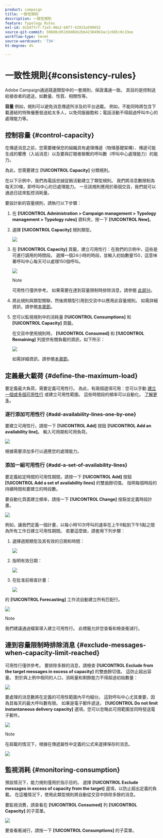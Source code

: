 ```yaml
---
product: campaign
title: 一致性規則
description: 一致性規則
feature: Typology Rules
exl-id: dcb4ffcf-71e5-48a2-b0f7-42915a599652
source-git-commit: 50688c051b9d8de2b642384963ac1c685c0c33ee
workflow-type: tm+mt
source-wordcount: '734'
ht-degree: 4%

---
```


# 一致性規則{#consistency-rules}

Adobe Campaign通過競選類型中的一套規則，保證溝通一致。 其目的是控制送給接收者的遞送，如數量、性質、相關性等。

**容量** 例如，規則可以避免消息傳遞所涉及的平台過載。 例如，不能同時將包含下載連結的特殊優惠發送給太多人，以免伺服器飽和；電話活動不得超過呼叫中心的處理能力等。

## 控制容量 {#control-capacity}

在傳遞消息之前，您需要確保您的組織具有處理傳遞（物理基礎架構）、傳遞可能生成的響應（入站消息）以及要與訂閱者聯繫的呼叫數（呼叫中心處理能力）的能力。

為此，您需要建立 **[!UICONTROL Capacity]** 分類規則。

在以下示例中，我們為電話忠誠促銷活動建立了類型規則。 我們將消息數限制為每天20條，即呼叫中心的日處理能力。 一旦該規則應用於兩個交貨，我們就可以通過日誌來監控消耗量。

要設計新的容量規則，請執行以下步驟：

1. 在 **[!UICONTROL Administration > Campaign management > Typology management > Typology rules]** 資料夾，按一下 **[!UICONTROL New]**。
1. 選擇 **[!UICONTROL Capacity]** 規則類型。

   ![](assets/campaign_opt_create_capacity_01.png)

1. 在 **[!UICONTROL Capacity]** 頁籤，建立可用性行：在我們的示例中，這些是可進行調用的時間段。 選擇一個24小時的時段，並輸入初始數量150，這意味著呼叫中心每天可以處理150個呼叫。

   ![](assets/campaign_opt_create_capacity_02.png)

   >[!NOTE]
   >
   >可用性行僅供參考。 如果需要在達到容量限制時排除消息，請參閱 [此部分](#exclude-messages-when-capacity-limit-reached)。

1. 將此規則與類型關聯，然後將類型引用到交貨中以應用此容量規則。 如需詳細資訊，請參閱[本章節](apply-rules.md#apply-a-typology-to-a-delivery)。
1. 您可以監視規則中的消耗量 **[!UICONTROL Consumptions]** 和 **[!UICONTROL Capacity]** 頁籤。

   在交貨中使用規則時， **[!UICONTROL Consumed]** 和 **[!UICONTROL Remaining]** 列提供有關負載的資訊，如下所示：

   ![](assets/campaign_opt_create_capacity_03.png)

   如需詳細資訊，請參閱[本章節](#monitor-consumption)。

## 定義最大載荷 {#define-the-maximum-load}

要定義最大負荷，需要定義可用性行。 為此，有兩個選項可用：您可以手動 [建立一個或多個可用性行](#add-availability-lines-one-by-one) 或建立可用性範圍。 這些時間段的頻率可以自動化。 [了解更多](#add-a-set-of-availability-lines)。

### 逐行添加可用性行 {#add-availability-lines-one-by-one}

要建立可用性行，請按一下 **[!UICONTROL Add]** 按鈕 **[!UICONTROL Add an availability line]**。 輸入可用期和可用負荷。

![](assets/campaign_opt_create_capacity_02.png)

根據需要添加多行以適應您的處理能力。

### 添加一組可用性行 {#add-a-set-of-availability-lines}

要定義給定時間的可用性期間，請按一下 **[!UICONTROL Add]** 按鈕 **[!UICONTROL Add a set of availability lines]** 的雙曲餘切值。 指明每個時段的持續時間和要建立的時段數。

要自動化頁面建立頻率，請按一下 **[!UICONTROL Change]** 按鈕並定義時段計畫。

![](assets/campaign_opt_create_capacity_07.png)

例如，讓我們定義一個計畫，以每小時10次呼叫的速率在上午9點到下午5點之間為所有工作日建立可用性期間。 若要這麼做，請套用下列步驟：

1. 選擇週期類型及其有效的日期和時間：

   ![](assets/campaign_opt_create_capacity_08.png)

1. 指明有效日期：

   ![](assets/campaign_opt_create_capacity_09.png)

1. 在批准前檢查計畫：

   ![](assets/campaign_opt_create_capacity_10.png)

的 **[!UICONTROL Forecasting]** 工作流自動建立所有匹配行。

![](assets/campaign_opt_create_capacity_12.png)

>[!NOTE]
>
>我們建議通過檔案導入建立可用性行。 此標籤允許您查看和檢查衝減行。

## 達到容量限制時排除消息 {#exclude-messages-when-capacity-limit-reached}

可用性行僅供參考。 要排除多餘的消息，請檢查 **[!UICONTROL Exclude from the target messages in excess of capacity]** 的雙曲餘切值。 這防止超出容量。 對於與上例中相同的人口，消耗量和剩餘能力不得超過初始數量：

![](assets/campaign_opt_create_capacity_04.png)

要處理的消息數將在定義的可用性範圍內平均細分。 這對呼叫中心尤其重要，因為其每天的最大呼叫數有限。 如果是電子郵件遞送， **[!UICONTROL Do not limit instantaneous delivery capacity]** 選項，您可以忽略此可用範圍並同時發送電子郵件。

![](assets/campaign_opt_create_capacity_05.png)

>[!NOTE]
>
>在超載的情況下，根據在傳遞屬性中定義的公式來選擇保存的消息。

![](assets/campaign_opt_create_capacity_06.png)

## 監視消耗 {#monitoring-consumption}

預設情況下，能力規則僅用於指示目的。 選擇 **[!UICONTROL Exclude messages in excess of capacity from the target]** 選項，以防止超出定義的負載。 在這種情況下，使用此類型規則將自動從交貨中排除多餘的消息。

要監視消費，請查看在 **[!UICONTROL Consumed]** 列 **[!UICONTROL Capacity]** 的子菜單。

![](assets/campaign_opt_create_capacity_04.png)

要查看衝減行，請按一下 **[!UICONTROL Consumptions]** 的子菜單。
